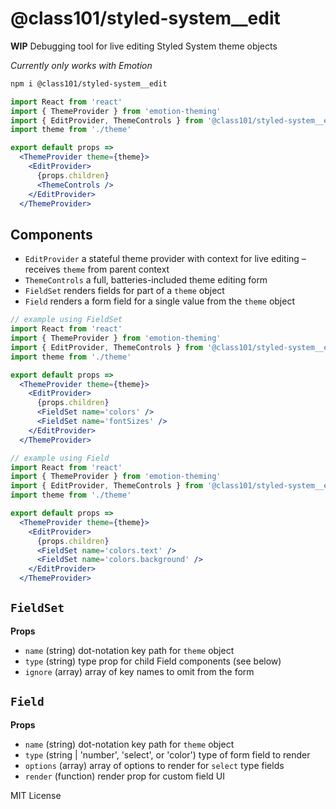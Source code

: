 
# @class101/styled-system__edit

**WIP** Debugging tool for live editing Styled System theme objects

*Currently only works with Emotion*

```sh
npm i @class101/styled-system__edit
```

```jsx
import React from 'react'
import { ThemeProvider } from 'emotion-theming'
import { EditProvider, ThemeControls } from '@class101/styled-system__edit'
import theme from './theme'

export default props =>
  <ThemeProvider theme={theme}>
    <EditProvider>
      {props.children}
      <ThemeControls />
    </EditProvider>
  </ThemeProvider>
```

## Components

- `EditProvider` a stateful theme provider with context for live editing – receives `theme` from parent context
- `ThemeControls` a full, batteries-included theme editing form
- `FieldSet` renders fields for part of a `theme` object
- `Field` renders a form field for a single value from the `theme` object

```jsx
// example using FieldSet
import React from 'react'
import { ThemeProvider } from 'emotion-theming'
import { EditProvider, ThemeControls } from '@class101/styled-system__edit'
import theme from './theme'

export default props =>
  <ThemeProvider theme={theme}>
    <EditProvider>
      {props.children}
      <FieldSet name='colors' />
      <FieldSet name='fontSizes' />
    </EditProvider>
  </ThemeProvider>
```

```jsx
// example using Field
import React from 'react'
import { ThemeProvider } from 'emotion-theming'
import { EditProvider, ThemeControls } from '@class101/styled-system__edit'
import theme from './theme'

export default props =>
  <ThemeProvider theme={theme}>
    <EditProvider>
      {props.children}
      <FieldSet name='colors.text' />
      <FieldSet name='colors.background' />
    </EditProvider>
  </ThemeProvider>
```

## `FieldSet`

**Props**

- `name` (string) dot-notation key path for `theme` object
- `type` (string) type prop for child Field components (see below)
- `ignore` (array) array of key names to omit from the form

## `Field`

**Props**

- `name` (string) dot-notation key path for `theme` object
- `type` (string | 'number', 'select', or 'color') type of form field to render
- `options` (array) array of options to render for `select` type fields
- `render` (function) render prop for custom field UI

MIT License


